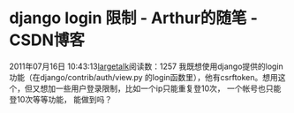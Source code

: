 # django login 限制 - Arthur的随笔 - CSDN博客
2011年07月16日 10:43:13[largetalk](https://me.csdn.net/largetalk)阅读数：1257
                我既想使用django提供的login功能（在django/contrib/auth/view.py 的login函数里），他有csrftoken。想用这个，但又想加一些用户登录限制，比如一个ip只能重复登10次， 一个帐号也只能登10次等等功能， 能做到吗？            
